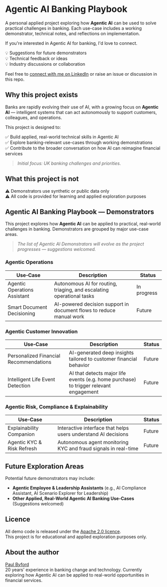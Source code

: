 # Agentic AI Banking Playbook

A personal applied project exploring how **Agentic AI** can be used to solve practical challenges in banking. Each use-case includes a working demonstrator, technical notes, and reflections on implementation.

If you're interested in Agentic AI for banking, I'd love to connect.

💡 Suggestions for future demonstrators  
💡 Technical feedback or ideas  
💡 Industry discussions or collaboration  

Feel free to [connect with me on LinkedIn](https://www.linkedin.com/in/paulbyford) or raise an issue or discussion in this repo.

## Why this project exists

Banks are rapidly evolving their use of AI, with a growing focus on **Agentic AI** — intelligent systems that can act autonomously to support customers, colleagues, and operations.

This project is designed to:

✅ Build applied, real-world technical skills in Agentic AI  
✅ Explore banking-relevant use-cases through working demonstrations  
✅ Contribute to the broader conversation on how AI can reimagine financial services  

> _Initial focus: UK banking challenges and priorities._

## What this project is **not**

⚠ Demonstrators use synthetic or public data only  
⚠ All code is provided for learning and applied exploration purposes  

## Agentic AI Banking Playbook — Demonstrators

This project explores how **Agentic AI** can be applied to practical, real-world challenges in banking. Demonstrators are grouped by major use-case areas.

> _The list of Agentic AI Demonstrators will evolve as the project progresses — suggestions welcomed._

### Agentic Operations

| Use‑Case                         | Description                                                                 | Status       |
|----------------------------------|-----------------------------------------------------------------------------|--------------|
| Agentic Operations Assistant     | Autonomous AI for routing, triaging, and escalating operational tasks       | In progress  |
| Smart Document Decisioning       | AI-powered decision support in document flows to reduce manual work        | Future       |

### Agentic Customer Innovation

| Use‑Case                         | Description                                                                 | Status       |
|----------------------------------|-----------------------------------------------------------------------------|--------------|
| Personalized Financial Recommendations | AI-generated deep insights tailored to customer financial behavior          | Future       |
| Intelligent Life Event Detection | AI that detects major life events (e.g. home purchase) to trigger relevant engagement | Future       |

### Agentic Risk, Compliance & Explainability

| Use‑Case                         | Description                                                                 | Status       |
|----------------------------------|-----------------------------------------------------------------------------|--------------|
| Explainability Companion         | Interactive interface that helps users understand AI decisions              | Future       |
| Agentic KYC & Risk Refresh       | Autonomous agent monitoring KYC and fraud signals in real-time             | Future       |

## Future Exploration Areas

Potential future demonstrators may include:

- **Agentic Employee & Leadership Assistants** (e.g., AI Compliance Assistant, AI Scenario Explorer for Leadership)  
- **Other Applied, Real-World Agentic AI Banking Use-Cases** (Suggestions welcomed)  

## Licence

All demo code is released under the [Apache 2.0 licence](LICENSE).  
This project is for educational and applied exploration purposes only.

## About the author

[Paul Byford](https://www.linkedin.com/in/paulbyford)  
20 years' experience in banking change and technology.
Currently exploring how Agentic AI can be applied to real-world opportunities in financial services.